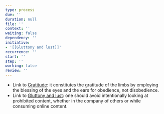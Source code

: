 ```yaml
---
type: process
due: ''
duration: null
file: ''
context: ''
waiting: false
dependency: ''
initiative:
- '[[Gluttony and lust]]'
recurrence: ''
start: ''
step: ''
working: false
review: ''
---
```


* Link to [Gratitude](Initiatives/good%20traits/Gratitude.md): it constitutes the gratitude of the limbs by employing the blessing of the eyes and the ears for obedience, not disobedience.
* Link to [Gluttony and lust](Initiatives/bad%20traits/Gluttony%20and%20lust.md): one should avoid intentionally looking at prohibited content, whether in the company of others or while consuming online content.

